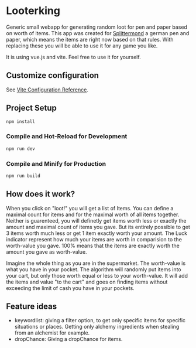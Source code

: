 # Looterking

Generic small webapp for generating random loot for pen and paper based on worth of items. This app was created for [Splittermond](https://www.splittermond.de/) a german pen and paper, which means the items are right now based on that rules. With replacing these you will be able to use it for any game you like. 


It is using vue.js and vite. Feel free to use it for yourself. 

## Customize configuration

See [Vite Configuration Reference](https://vitejs.dev/config/).

## Project Setup

```sh
npm install
```

### Compile and Hot-Reload for Development

```sh
npm run dev
```

### Compile and Minify for Production

```sh
npm run build
```

## How does it work?

When you click on "loot!" you will get a list of Items.
You can define a maximal count for items and for the maximal worth of all items together. Neither is guarenteed, you will definetly get items worth less or exactly the amount and maximal count of items you gave. But its entirely possible to get 3 items worth much less or get 1 item exactly worth your amount. The Luck indicator represent how much your items are worth in comparision to the worth-value you gave. 100% means that the items are exactly worth the amount you gave as worth-value.

Imagine the whole thing as you are in the supermarket. The worth-value is what you have in your pocket. The algorithm will randomly put items into your cart, but only those worth equal or less to your worth-value. It will add the items and value "to the cart" and goes on finding items without exceeding the limit of cash you have in your pockets.

## Feature ideas
- keywordlist: giving a filter option, to get only specific items for specific situations or places. Getting only alchemy ingredients when stealing from an alchemist for example.
- dropChance:  Giving a dropChance for items.
